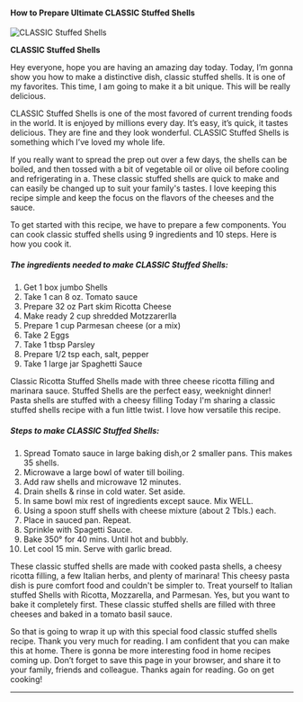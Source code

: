            

#### How to Prepare Ultimate CLASSIC Stuffed Shells

![CLASSIC Stuffed Shells](https://img-global.cpcdn.com/recipes/6267982058094592/751x532cq70/classic-stuffed-shells-recipe-main-photo.jpg)

**CLASSIC Stuffed Shells**

Hey everyone, hope you are having an amazing day today. Today, I’m gonna show you how to make a distinctive dish, classic stuffed shells. It is one of my favorites. This time, I am going to make it a bit unique. This will be really delicious.

CLASSIC Stuffed Shells is one of the most favored of current trending foods in the world. It is enjoyed by millions every day. It’s easy, it’s quick, it tastes delicious. They are fine and they look wonderful. CLASSIC Stuffed Shells is something which I’ve loved my whole life.

If you really want to spread the prep out over a few days, the shells can be boiled, and then tossed with a bit of vegetable oil or olive oil before cooling and refrigerating in a. These classic stuffed shells are quick to make and can easily be changed up to suit your family's tastes. I love keeping this recipe simple and keep the focus on the flavors of the cheeses and the sauce.

To get started with this recipe, we have to prepare a few components. You can cook classic stuffed shells using 9 ingredients and 10 steps. Here is how you cook it.

##### The ingredients needed to make CLASSIC Stuffed Shells:

1.  Get 1 box jumbo Shells
2.  Take 1 can 8 oz. Tomato sauce
3.  Prepare 32 oz Part skim Ricotta Cheese
4.  Make ready 2 cup shredded Motzzarerlla
5.  Prepare 1 cup Parmesan cheese (or a mix)
6.  Take 2 Eggs
7.  Take 1 tbsp Parsley
8.  Prepare 1/2 tsp each, salt, pepper
9.  Take 1 large jar Spaghetti Sauce

Classic Ricotta Stuffed Shells made with three cheese ricotta filling and marinara sauce. Stuffed Shells are the perfect easy, weeknight dinner! Pasta shells are stuffed with a cheesy filling Today I'm sharing a classic stuffed shells recipe with a fun little twist. I love how versatile this recipe.

##### Steps to make CLASSIC Stuffed Shells:

1.  Spread Tomato sauce in large baking dish,or 2 smaller pans. This makes 35 shells.
2.  Microwave a large bowl of water till boiling.
3.  Add raw shells and microwave 12 minutes.
4.  Drain shells & rinse in cold water. Set aside.
5.  In same bowl mix rest of ingredients except sauce. Mix WELL.
6.  Using a spoon stuff shells with cheese mixture (about 2 Tbls.) each.
7.  Place in sauced pan. Repeat.
8.  Sprinkle with Spagetti Sauce.
9.  Bake 350° for 40 mins. Until hot and bubbly.
10.  Let cool 15 min. Serve with garlic bread.

These classic stuffed shells are made with cooked pasta shells, a cheesy ricotta filling, a few Italian herbs, and plenty of marinara! This cheesy pasta dish is pure comfort food and couldn't be simpler to. Treat yourself to Italian stuffed Shells with Ricotta, Mozzarella, and Parmesan. Yes, but you want to bake it completely first. These classic stuffed shells are filled with three cheeses and baked in a tomato basil sauce.

So that is going to wrap it up with this special food classic stuffed shells recipe. Thank you very much for reading. I am confident that you can make this at home. There is gonna be more interesting food in home recipes coming up. Don’t forget to save this page in your browser, and share it to your family, friends and colleague. Thanks again for reading. Go on get cooking!

* * *